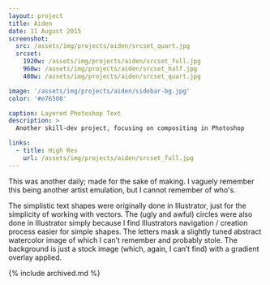 ```yaml
---
layout: project
title: Aiden
date: 11 August 2015
screenshot:
  src: /assets/img/projects/aiden/srcset_quart.jpg
  srcset:
    1920w: /assets/img/projects/aiden/srcset_full.jpg
    960w: /assets/img/projects/aiden/srcset_half.jpg
    480w: /assets/img/projects/aiden/srcset_quart.jpg

image: '/assets/img/projects/aiden/sidebar-bg.jpg'
color: '#e76500'

caption: Layered Photoshop Text
description: >
  Another skill-dev project, focusing on compositing in Photoshop

links:
  - title: High Res
    url: /assets/img/projects/aiden/srcset_full.jpg
---
```


This was another daily; made for the sake of making. I vaguely remember this being another artist emulation, but I cannot remember of who's.

The simplistic text shapes were originally done in Illustrator, just for the simplicity of working with vectors. The (ugly and awful) circles were also done in Illustrator simply because I find Illustrators navigation / creation process easier for simple shapes. The letters mask a slightly tuned abstract watercolor image of which I can’t remember and probably stole. The background is just a stock image (which, again, I can’t find) with a gradient overlay applied.

{% include archived.md %}